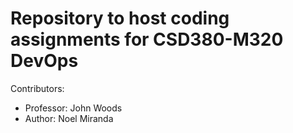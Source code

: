 <h1>Repository to host coding assignments for CSD380-M320 DevOps</h1>
<p>Contributors:</p>
<ul>
  <li>Professor: John Woods</li>
  <li>Author: Noel Miranda</li>
</ul>
